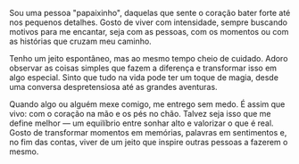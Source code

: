 Sou uma pessoa "papaixinho", daquelas que sente o coração bater forte até nos pequenos detalhes. Gosto de viver com intensidade, sempre buscando motivos para me encantar, seja com as pessoas, com os momentos ou com as histórias que cruzam meu caminho.

Tenho um jeito espontâneo, mas ao mesmo tempo cheio de cuidado. Adoro observar as coisas simples que fazem a diferença e transformar isso em algo especial. Sinto que tudo na vida pode ter um toque de magia, desde uma conversa despretensiosa até as grandes aventuras.

Quando algo ou alguém mexe comigo, me entrego sem medo. É assim que vivo: com o coração na mão e os pés no chão. Talvez seja isso que me define melhor — um equilíbrio entre sonhar alto e valorizar o que é real. Gosto de transformar momentos em memórias, palavras em sentimentos e, no fim das contas, viver de um jeito que inspire outras pessoas a fazerem o mesmo.

<!--
**Ram0s69/Ram0s69** is a ✨ _special_ ✨ repository because its `README.md` (this file) appears on your GitHub profile.

Here are some ideas to get you started:

- 🔭 I’m currently working on ...
- 🌱 I’m currently learning ...
- 👯 I’m looking to collaborate on ...
- 🤔 I’m looking for help with ...
- 💬 Ask me about ...
- 📫 How to reach me: ...
- 😄 Pronouns: ...
- ⚡ Fun fact: ...
-->
